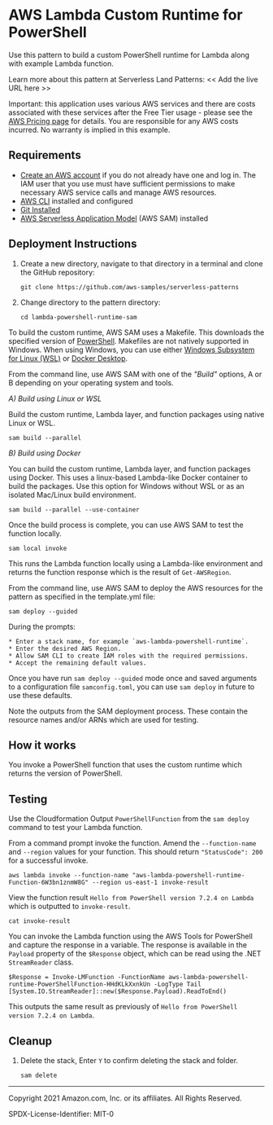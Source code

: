 # AWS Lambda Custom Runtime for PowerShell

Use this pattern to build a custom PowerShell runtime for Lambda along with example Lambda function.

Learn more about this pattern at Serverless Land Patterns: << Add the live URL here >>

Important: this application uses various AWS services and there are costs associated with these services after the Free Tier usage - please see the [AWS Pricing page](https://aws.amazon.com/pricing/) for details. You are responsible for any AWS costs incurred. No warranty is implied in this example.

## Requirements

* [Create an AWS account](https://portal.aws.amazon.com/gp/aws/developer/registration/index.html) if you do not already have one and log in. The IAM user that you use must have sufficient permissions to make necessary AWS service calls and manage AWS resources.
* [AWS CLI](https://docs.aws.amazon.com/cli/latest/userguide/install-cliv2.html) installed and configured
* [Git Installed](https://git-scm.com/book/en/v2/Getting-Started-Installing-Git)
* [AWS Serverless Application Model](https://docs.aws.amazon.com/serverless-application-model/latest/developerguide/serverless-sam-cli-install.html) (AWS SAM) installed

## Deployment Instructions

1. Create a new directory, navigate to that directory in a terminal and clone the GitHub repository:
    ``` 
    git clone https://github.com/aws-samples/serverless-patterns
    ```
1. Change directory to the pattern directory:
    ```
    cd lambda-powershell-runtime-sam
    ```

To build the custom runtime, AWS SAM uses a Makefile. This downloads the specified version of [PowerShell](https://github.com/PowerShell/PowerShell/releases/). Makefiles are not natively supported in Windows. When using Windows, you can use either [Windows Subsystem for Linux (WSL)](https://docs.microsoft.com/en-us/windows/wsl/about) or [Docker Desktop](https://docs.docker.com/get-docker/).

From the command line, use AWS SAM with one of the *"Build"* options, A or B depending on your operating system and tools.

*A) Build using Linux or WSL*

Build the custom runtime, Lambda layer, and function packages using native Linux or WSL.
```
sam build --parallel
```
*B) Build using Docker*

You can build the custom runtime, Lambda layer, and function packages using Docker. This uses a linux-based Lambda-like Docker container to build the packages. Use this option for Windows without WSL or as an isolated Mac/Linux build environment.

```
sam build --parallel --use-container
````
Once the build process is complete, you can use AWS SAM to test the function locally. 
```
sam local invoke
```
This runs the Lambda function locally using a Lambda-like environment and returns the function response which is the result of `Get-AWSRegion`.

 From the command line, use AWS SAM to deploy the AWS resources for the pattern as specified in the template.yml file:
```
sam deploy --guided
````
During the prompts:

    * Enter a stack name, for example `aws-lambda-powershell-runtime`.
    * Enter the desired AWS Region.
    * Allow SAM CLI to create IAM roles with the required permissions.
    * Accept the remaining default values.

Once you have run `sam deploy --guided` mode once and saved arguments to a configuration file `samconfig.toml`, you can use `sam deploy` in future to use these defaults.

Note the outputs from the SAM deployment process. These contain the resource names and/or ARNs which are used for testing.

## How it works

You invoke a PowerShell function that uses the custom runtime which returns the version of PowerShell.

## Testing

Use the Cloudformation Output `PowerShellFunction` from the `sam deploy` command to test your Lambda function.

From a command prompt invoke the function. Amend the `--function-name` and `--region` values for your function. This should return `"StatusCode": 200` for a successful invoke.

````
aws lambda invoke --function-name "aws-lambda-powershell-runtime-Function-6W3bn1znmW8G" --region us-east-1 invoke-result 
````

View the function result `Hello from PowerShell version 7.2.4 on Lambda` which is outputted to `invoke-result`.

````
cat invoke-result
````

You can invoke the Lambda function using the AWS Tools for PowerShell and capture the response in a variable. The response is available in the `Payload` property of the `$Response` object, which can be read using the .NET `StreamReader` class.
````
$Response = Invoke-LMFunction -FunctionName aws-lambda-powershell-runtime-PowerShellFunction-HHdKLkXxnkUn -LogType Tail
[System.IO.StreamReader]::new($Response.Payload).ReadToEnd()
````
This outputs the same result as previously of `Hello from PowerShell version 7.2.4 on Lambda`.

## Cleanup
 
1. Delete the stack, Enter `Y` to confirm deleting the stack and folder.
    ```
    sam delete
    ```
----
Copyright 2021 Amazon.com, Inc. or its affiliates. All Rights Reserved.

SPDX-License-Identifier: MIT-0